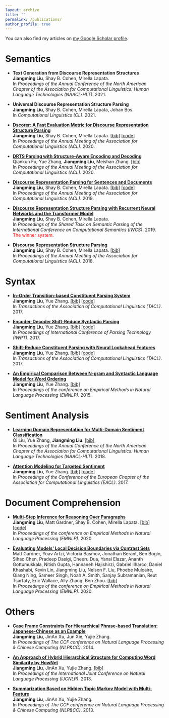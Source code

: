 ```yaml
---
layout: archive
title: ""
permalink: /publications/
author_profile: true
---
```


You can also find my articles on <a href="https://scholar.google.com/citations?user=8kOZVRsAAAAJ&hl=en">my Google Scholar profile</a>.

Semantics
=====


* <b>Text Generation from Discourse Representation Structures</b> <br/>
<strong>Jiangming Liu</strong>, Shay B. Cohen, Mirella Lapata.  <br/>
In <em>Proceedings of the Annual Conference of the North American Chapter of the Association for Computational Linguistics: Human Language Technologies (NAACL-HLT)</em>. 2021.

* <b>Universal Discourse Representation Structure Parsing</b> <br/>
<strong>Jiangming Liu</strong>, Shay B. Cohen, Mirella Lapata, Johan Bos. <br/>
In <em>Computational Linguistics (CL)</em>. 2021.

* <a href="https://www.aclweb.org/anthology/2020.acl-main.416.pdf"><b>Dscorer: A Fast Evaluation Metric for Discourse Representation Structure Parsing</b></a> <br/>
<strong>Jiangming Liu</strong>, Shay B. Cohen, Mirella Lapata. <a href="https://www.aclweb.org/anthology/2020.acl-main.416.bib">[bib]</a> <a href="https://github.com/LeonCrashCode/DRSScorer">[code]</a> <br/>
In <em>Proceedings of the Annual Meeting of the Association for Computational Linguistics (ACL)</em>. 2020.
	
* <a href="https://www.aclweb.org/anthology/2020.acl-main.416.pdf"><b>DRTS Parsing with Structure-Aware Encoding and Decoding</b></a> <br/>
Qiankun Fu, Yue Zhang, <strong>Jiangming Liu</strong>, Meishan Zhang. <a href="https://www.aclweb.org/anthology/2020.acl-main.609.bib">[bib]</a><br/>
In <em>Proceedings of the Annual Meeting of the Association for Computational Linguistics (ACL)</em>. 2020.

* <a href="https://www.aclweb.org/anthology/P19-1629.pdf"><b>Discourse Representation Parsing for Sentences and Documents</b></a><br/>
<strong>Jiangming Liu</strong>, Shay B. Cohen, Mirella Lapata. <a href="https://www.aclweb.org/anthology/P19-1629.bib">[bib]</a> <a href="https://github.com/LeonCrashCode/TreeDRSparsing/tree/bs_sattn_drssup">[code]</a><br/>
In <em>Proceedings of the Annual Meeting of the Association for Computational Linguistics (ACL)</em>. 2019.

* <a href="https://www.aclweb.org/anthology/W19-1203"><b>Discourse Representation Structure Parsing with Recurrent Neural Networks and the Transformer Model</b></a><br/>
<strong>Jiangming Liu</strong>, Shay B. Cohen, Mirella Lapata.<br/>
In <em>Proceedings of the Shared Task on Semantic Parsing of the International Conference on Computational Semantics (IWCS)</em>. 2019. <span style="color:red">The winner system</span>.

* <a href="http://aclweb.org/anthology/P18-1040"><b>Discourse Representation Structure Parsing</b></a><br/>
<strong>Jiangming Liu</strong>, Shay B. Cohen, Mirella Lapata. <a href="https://aclanthology.coli.uni-saarland.de/papers/P18-1040/p18-1040.bib">[bib]</a> <br/>
In <em>Proceedings of the Annual Meeting of the Association for Computational Linguistics (ACL)</em>. 2018.


Syntax
=====

* <a href="https://www.aclweb.org/anthology/Q17-1029"><b>In-Order Transition-based Constituent Parsing System</b></a> <br/>
<strong>Jiangming Liu</strong>, Yue Zhang. <a href="https://www.aclweb.org/anthology/papers/Q/Q17/Q17-1029.bib">[bib]</a> <a href="https://github.com/LeonCrashCode/InOrderParser">[code]</a> <br/>
In <em>Transactions of the Association of Computational Linguistics (TACL)</em>. 2017.

* <a href="https://www.aclweb.org/anthology/W17-6315"><b>Encoder-Decoder Shift-Reduce Syntactic Parsing</b></a> <br/>
<strong>Jiangming Liu</strong>, Yue Zhang. <a href="https://www.aclweb.org/anthology/papers/W/W17/W17-6315.bib">[bib]</a> <a href="https://github.com/LeonCrashCode/Encoder-Decoder-Parser">[code]</a><br/>
In <em>Proceedings of International Conference of Parsing Technology (IWPT)</em>. 2017.

* <a href="https://www.aclweb.org/anthology/Q17-1004"><b>Shift-Reduce Constituent Parsing with Neural Lookahead Features</b></a> <br/>
<strong>Jiangming Liu</strong>, Yue Zhang. <a href="https://www.aclweb.org/anthology/papers/Q/Q17/Q17-1004.bib">[bib]</a> <a href="https://github.com/LeonCrashCode/LookAheadFeature">[code]</a><br/>
In <em>Transactions of the Association of Computational Linguistics (TACL)</em>. 2017.

* <a href="https://www.aclweb.org/anthology/D15-1043"><b>An Empirical Comparison Between N-gram and Syntactic Language Model for Word Ordering</b></a> <br/>
<strong>Jiangming Liu</strong>, Yue Zhang. <a href="https://www.aclweb.org/anthology/papers/D/D15/D15-1043.bib">[bib]</a><br/>
In <em>Proceedings of the conference on Empirical Methods in Natural Language Processing (EMNLP)</em>. 2015.

Sentiment Analysis
=====

* <a href="http://aclweb.org/anthology/N18-1050"><b>Learning Domain Representation for Multi-Domain Sentiment Classification</b></a> <br/>
Qi Liu, Yue Zhang, <strong>Jiangming Liu</strong>. <a href="https://aclanthology.coli.uni-saarland.de/papers/N18-1050/n18-1050.bib">[bib]</a> <br/>
In <em>Proceedings of the Annual Conference of the North American Chapter of the Association for Computational Linguistics: Human Language Technologies (NAACL-HLT)</em>. 2018.

* <a href="https://www.aclweb.org/anthology/E17-2091"><b>Attention Modeling for Targeted Sentiment</b></a> <br/>
<strong>Jiangming Liu</strong>, Yue Zhang. <a href="https://www.aclweb.org/anthology/papers/E/E17/E17-2091.bib">[bib]</a> <a href="https://github.com/LeonCrashCode/AttentionTargetSentiment">[code]</a><br/>
In <em>Proceedings of the Conference of the European Chapter of the Association for Computational Linguistics (EACL)</em>. 2017.

Document Comprehension
=====

* <a href="https://www.aclweb.org/anthology/2020.emnlp-main.245/"><b>Multi-Step Inference for Reasoning Over Paragraphs</b></a> <br/>
<strong>Jiangming Liu</strong>, Matt Gardner, Shay B. Cohen, Mirella Lapata. <a href="https://www.aclweb.org/anthology/2020.emnlp-main.245.bib">[bib]</a> <a href="https://github.com/LeonCrashCode/allennlp/tree/transf-exp1">[code]</a> <br/>
In <em>Proceedings of the conference on Empirical Methods in Natural Language Processing (EMNLP)</em>. 2020.

* <a href="https://www.aclweb.org/anthology/2020.findings-emnlp.117/"><b>Evaluating Models' Local Decision Boundaries via Contrast Sets</b></a> <br/>
Matt Gardner, Yoav Artzi, Victoria Basmov, Jonathan Berant, Ben Bogin, Sihao Chen, Pradeep Dasigi, Dheeru Dua, Yanai Elazar, Ananth Gottumukkala, Nitish Gupta, Hannaneh Hajishirzi, Gabriel Ilharco, Daniel Khashabi, Kevin Lin, Jiangming Liu, Nelson F. Liu, Phoebe Mulcaire, Qiang Ning, Sameer Singh, Noah A. Smith, Sanjay Subramanian, Reut Tsarfaty, Eric Wallace, Ally Zhang, Ben Zhou. <a href="https://www.aclweb.org/anthology/2020.findings-emnlp.117.bib">[bib]</a> <br/>
In <em>Proceedings of the conference on Empirical Methods in Natural Language Processing (EMNLP)</em>. 2020.

Others
=====
* <a href="https://link.springer.com/chapter/10.1007/978-3-662-45924-9_12"><b>Case Frame Constraints For Hierarchical Phrase-based Translation: Japanese-Chinese as an Example</b></a> <br/>
<strong>Jiangming Liu</strong>, JinAn Xu, Jun Xie, Yujie Zhang. <br/>
In <em>Proceedings of The CCF conference on Natural Language Processing & Chinese Computing (NLP&CC)</em>. 2014.

* <a href="https://www.aclweb.org/anthology/I13-1120"><b>An Approach of Hybrid Hierarchical Structure for Computing Word Similarity by HowNet</b></a> <br/>
<strong>Jiangming Liu</strong>, JinAn Xu, Yujie Zhang. <a href="https://www.aclweb.org/anthology/papers/I/I13/I13-1120.bib">[bib]</a><br/>
In <em>Proceedings of the International Joint Conference on Natural Language Processing (IJCNLP)</em>. 2013.

* <a href="http://en.cnki.com.cn/Article_en/CJFDTOTAL-BJDZ201401027.htm"><b>Summarization Based on Hidden Topic Markov Model with Multi-Feature</b></a> <br/>
<strong>Jiangming Liu</strong>, JinAn Xu, Yujie Zhang.<br/>
In <em>Proceedings of The CCF conference on Natural Language Processing & Chinese Computing (NLP&CC)</em>. 2013.


